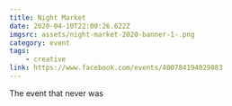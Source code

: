 ```yaml
---
title: Night Market
date: 2020-04-10T22:00:26.622Z
imgsrc: assets/night-market-2020-banner-1-.png
category: event
tags:
    - creative
link: https://www.facebook.com/events/400784194029883
---
```


The event that never was
